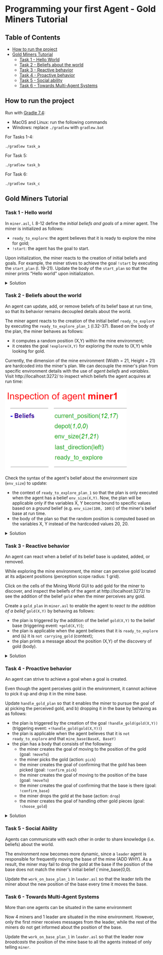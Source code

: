 # Programming your first Agent - Gold Miners Tutorial 

## Table of Contents
-   [How to run the project](#how-to-run-the-project)
-   [Gold Miners Tutorial](#gold-miners-tutorial)
    -  [Task 1 - Hello World](#task-1---hello-world)
    -  [Task 2 - Beliefs about the world](#task-2---beliefs-about-the-world)
    -  [Task 3 - Reactive behavior](#task-3---reactive-behavior)
    -  [Task 4 - Proactive behavior](#task-4---proactive-behavior)
    -  [Task 5 - Social ability](#task-5---social-ability)
    -  [Task 6 - Towards Multi-Agent Systems](#task-6---towards-multi-agent-systems)

## How to run the project
Run with [Gradle 7.4](https://gradle.org/): 
- MacOS and Linux: run the following commands
- Windows: replace `./gradlew` with `gradlew.bat`

For Tasks 1-4:
```shell
./gradlew task_a
```
For Task 5:
```shell
./gradlew task_b
```
For Task 6: 
```shell
./gradlew task_c
```

## Gold Miners Tutorial

### Task 1 - Hello world
In `miner.asl`, l. 8-12 define the _initial beliefs and goals_ of a miner agent. The miner is initialized as follows:
- `ready_to_explore`: the agent believes that it is ready to explore the mine for gold;
- `!start`: the agent has the goal to start.

Upon initialization, the miner reacts to the creation of initial beliefs and goals. For example, the miner stives to achieve the goal `!start` by executing the `start_plan` (l. 19-21). Update the body of the `start_plan` so that the miner prints "Hello world" upon initialization.

<details>
<summary>Solution</summary>

```
// miner.asl

/* 
 * Plan for achieving the goal !start 
 * Triggering event: Creation of goal !start
 * Context: true (the plan is always applicable)
 * Body: prints "Hello World"
*/
@start_plan 
+!start : true 
   <- .print("Hello World").
```

</details>

### Task 2 - Beliefs about the world
An agent can update, add, or remove beliefs of its belief base at run time, so that its behavior remains decoupled details about the world.

The miner agent reacts to the creation of the initial belief `ready_to_explore` by executing the `ready_to_explore_plan_1` (l.32-37). Based on the body of the plan, the miner behaves as follows:
- it computes a random position (X,Y) within the mine environment;
- it creates the goal `!explore(X,Y)` for exploring the route to (X,Y) while looking for gold.

Currently, the dimension of the mine environment (Width = 21, Height = 21) are hardcoded into the miner's plan. We can decouple the miner's plan from specific environment details with the use of _agent beliefs_ and _variables_. Visit http://localhost:3272/ to inspect which beliefs the agent acquires at run time:

<img src="media/miner1-beliefs.png?raw=true" width="400">

Check the syntax of the agent's belief about the environment size (`env_size`) to update:
- the context of `ready_to_explore_plan_1` so that the plan is only executed when the agent has a belief `env_size(X,Y)`. Now, the plan will be applicable only if the variables X, Y become bound to specific values based on a _ground_ belief (e.g. `env_size(100, 100)`) of the miner's belief base at run time.
- the body of the plan so that the random position is computed based on the variables X, Y instead of the hardcoded values 20, 20. 

<details>
<summary>Solution</summary>

```
// miner.asl

/* 
 * Plan for reacting to a new belief ready_to_explore. 
 * The miner reacts by deciding to explore the route to a random position in the environment.
 * Triggering event: Addition of belief ready_to_explore
 * Context: true (the plan is always applicable)
 * Body: the miner computes a random position (X,Y) and creates the goal to explore the route to it 
*/
@ready_to_explore_plan_1
+ready_to_explore : env_size(W,H)
   <-  
      jia.random(X,W-1) ; // action that unifies X with a random number in [0, W-1]
      jia.random(Y,H-1) ; // action that unifies Y with a random number in [0, H-1]
      .print("I will create the goal to explore (",X,",", Y,")");
      !explore(X,Y) . // creates goal explore(X,Y)
```

</details>

### Task 3 - Reactive behavior
An agent can react when a belief of its belief base is updated, added, or removed.
    
While exploring the mine environment, the miner can perceive gold located at its adjacent positions (perception scope radius: 1 grid). 

Click on the cells of the Mining World GUI to add gold for the miner to discover, and inspect the beliefs of the agent at http://localhost:3272/ to see the addition of the belief `gold` when the miner perceives any gold. 

Create a `gold_plan` in `miner.asl` to enable the agent to _react to the addition of a belief_ `gold(X,Y)` by behaving as follows:
- the plan is triggered by the addition of the belief `gold(X,Y)` to the belief base (triggering event: `+gold(X,Y)`);
- the plan is applicable when the agent believes that it is `ready_to_explore` and (`&`) it is `not carrying_gold` (context);
- the plan prints a message about the position (X,Y) of the discovery of gold (body).

<details>
<summary>Solution</summary>

```
// miner.asl

/* 
 * Plan for reacting to a new belief gold(X,Y). 
 * Triggering event: addition of belief gold(X,Y)
 * Context: the miner believes that it is ready to explore, and does not believe that it is carrying gold
*/
@gold_plan[atomic]          
+gold(X,Y)
  :  ready_to_explore & not carrying_gold
  <- .print("Gold perceived: ",gold(X,Y)).
```

</details>

### Task 4 - Proactive behavior 
An agent can strive to achieve a goal when a goal is created.
    
Even though the agent perceives gold in the environment, it cannot achieve to pick it up and drop it in the mine base.

Update `handle_gold_plan` so that it enables the miner to pursue the goal of a) picking the perceived gold, and b) dropping it in the base by behaving as as follows:
- the plan is triggered by the creation of the goal `!handle_gold(gold(X,Y))` (triggering event: `+!handle_gold(gold(X,Y))`)
- the plan is applicable when the agent believes that it is `not ready_to_explore` and that `mine_base(BaseX, BaseY)`
- the plan has a body that consists of the following:
  - the miner creates the goal of moving to the position of the gold (goal: `!moveTo`)
  - the miner picks the gold (action: `pick`)
  - the miner creates the goal of confirming that the gold has been picked (goal: `!confirm_pick`)
  - the miner creates the goal of moving to the position of the base (goal: `!moveTo`)
  - the miner creates the goal of confirming that the base is there (goal: `!confirm_base`)
  - the miner drops the gold at the base (action: `drop`)
  - the miner creates the goal of handling other gold pieces (goal: `!choose_gold`)
    
<details>
<summary>Solution</summary>

```
// miner.asl

/* 
 * Plan for achieving the goal !handle(gold(X,Y))
 * The agent strives to achieve the goal by a) picking the perceived gold, and b) dropping it in the base
 * Triggering event: creation of goal !handle(gold(X,Y))
 * Context: the miner believes that the mine base is in position (BaseX,BaseY) and it is not ready_to_explore
 */
+!handle(gold(X,Y)) 
  :  not ready_to_explore & mine_base(BaseX,BaseY)
  <- .print("Handling ",gold(X,Y)," now.");
     !move_to(X,Y); // creates the goal of moving to the position of the gold
     pick; // action that picks the gold
     !confirm_pick; // creates the goal of confirming that the gold has been picked
     !move_to(BaseX,BaseY); // creates the goal of moving to the position of the base
     !confirm_base; // creates the goal of confirming that the base is there
     drop; // action that drops the gold at the base
     .print("Finish handling ",gold(X,Y));
     !!choose_gold. // creates the goal of handling other gold pieces
```

</details>

### Task 5 - Social Ability

Agents can communicate with each other in order to share knowledge (i.e. beliefs) about the world.
    
The environment now becomes more dynamic, since a `leader` agent is responsible for frequently moving the base of the mine (ADD WHY). As a result, the miner may fail to drop the gold at the base if the position of the base does not match the miner's initial belief (`mine_base(0,0). 

Update the `work_on_base_plan_1` in `leader.asl` so that the leader _tells_ the miner about the new position of the base every time it moves the base.

### Task 6 - Towards Multi-Agent Systems
    
More than one agents can be situated in the same environment

Now 4 miners and 1 leader are situated in the mine environment. However, only the first miner receives messages from the leader, while the rest of the miners do not get informed about the position of the base. 

Update the `work_on_base_plan_1` in `leader.asl` so that the leader now _broadcasts_ the position of the mine base to all the agents instead of only telling `miner`.


